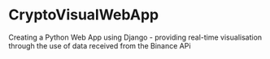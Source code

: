 # CryptoVisualWebApp
Creating a Python Web App using Django - providing real-time visualisation through the use of data received from the Binance APi
